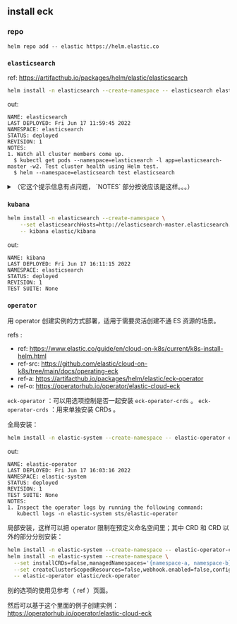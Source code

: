 
## install eck



### repo

~~~~
helm repo add -- elastic https://helm.elastic.co
~~~~

### `elasticsearch`

ref: https://artifacthub.io/packages/helm/elastic/elasticsearch

~~~ sh
helm install -n elasticsearch --create-namespace -- elasticsearch elastic/elasticsearch
~~~

out:

~~~~
NAME: elasticsearch
LAST DEPLOYED: Fri Jun 17 11:59:45 2022
NAMESPACE: elasticsearch
STATUS: deployed
REVISION: 1
NOTES:
1. Watch all cluster members come up.
  $ kubectl get pods --namespace=elasticsearch -l app=elasticsearch-master -w2. Test cluster health using Helm test.
  $ helm --namespace=elasticsearch test elasticsearch
~~~~

<details>

<summary>（它这个提示信息有点问题， `NOTES` 部分按说应该是这样。。。）</summary>

~~~~
NOTES:
1. Watch all cluster members come up.
  $ kubectl get pods --namespace=elasticsearch -l app=elasticsearch-master -w
2. Test cluster health using Helm test.
  $ helm --namespace=elasticsearch test elasticsearch
~~~~

</details>

### `kubana`

~~~ sh
helm install -n elasticsearch --create-namespace \
    --set elasticsearchHosts=http://elasticsearch-master.elasticsearch.svc.cluster.local:9200 \
    -- kibana elastic/kibana
~~~

out:

~~~
NAME: kibana
LAST DEPLOYED: Fri Jun 17 16:11:15 2022
NAMESPACE: elasticsearch
STATUS: deployed
REVISION: 1
TEST SUITE: None
~~~


### `operator`

用 operator 创建实例的方式部署，适用于需要灵活创建不通 ES 资源的场景。

refs :
- ref: https://www.elastic.co/guide/en/cloud-on-k8s/current/k8s-install-helm.html
- ref-src: https://github.com/elastic/cloud-on-k8s/tree/main/docs/operating-eck
- ref-a: https://artifacthub.io/packages/helm/elastic/eck-operator
- ref-o: https://operatorhub.io/operator/elastic-cloud-eck


`eck-operator` ：可以用选项控制是否一起安装 `eck-operator-crds` 。
`eck-operator-crds` ：用来单独安装 CRDs 。

全局安装：

~~~ sh
helm install -n elastic-system --create-namespace -- elastic-operator elastic/eck-operator
~~~

out:

~~~
NAME: elastic-operator
LAST DEPLOYED: Fri Jun 17 16:03:16 2022
NAMESPACE: elastic-system
STATUS: deployed
REVISION: 1
TEST SUITE: None
NOTES:
1. Inspect the operator logs by running the following command:
   kubectl logs -n elastic-system sts/elastic-operator
~~~

局部安装，这样可以把 operator 限制在预定义命名空间里；其中 CRD 和 CRD 以外的部分分别安装：

~~~ sh
helm install -n elastic-system --create-namespace -- elastic-operator-crds elastic/eck-operator-crds
helm install -n elastic-system --create-namespace \
  --set installCRDs=false,managedNamespaces='{namespace-a, namespace-b}' \
  --set createClusterScopedResources=false,webhook.enabled=false,config.validateStorageClass=false \
  -- elastic-operator elastic/eck-operator
~~~

别的选项的使用见参考（ ref ）页面。

然后可以基于这个里面的例子创建实例： https://operatorhub.io/operator/elastic-cloud-eck

